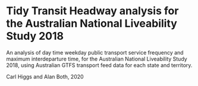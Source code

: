 # Tidy Transit Headway analysis for the Australian National Liveability Study 2018

An analysis of day time weekday public transport service frequency and maximum interdeparture time, for the Australian National Liveability Study 2018, using Australian GTFS transport feed data for each state and territory.

Carl Higgs and Alan Both, 2020